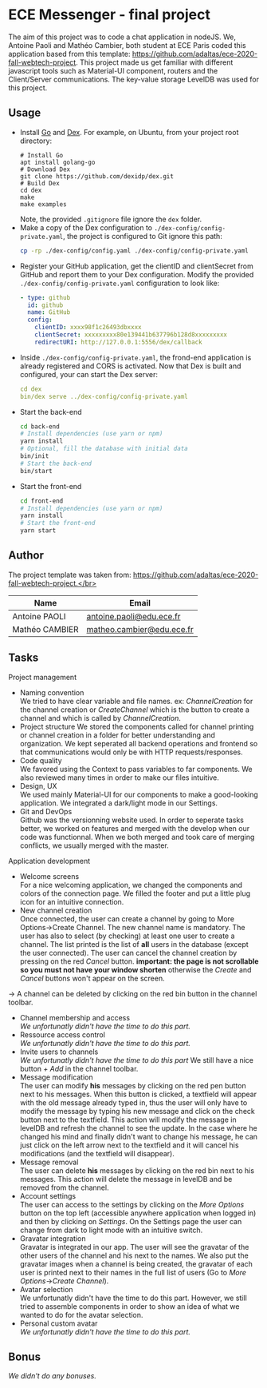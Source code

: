 
# ECE Messenger - final project

The aim of this project was to code a chat application in nodeJS. We, Antoine Paoli and Mathéo Cambier, both student at ECE Paris coded this application based from this template: https://github.com/adaltas/ece-2020-fall-webtech-project. This project made us get familiar with different javascript tools such as Material-UI component, routers and the Client/Server communications. The key-value storage LevelDB was used for this project.

## Usage

* Install [Go](https://golang.org/) and [Dex](https://dexidp.io/docs/getting-started/). For example, on Ubuntu, from your project root directory:   
  ```
  # Install Go
  apt install golang-go
  # Download Dex
  git clone https://github.com/dexidp/dex.git
  # Build Dex
  cd dex
  make
  make examples
  ```
  Note, the provided `.gitignore` file ignore the `dex` folder.
* Make a copy of the Dex configuration to `./dex-config/config-private.yaml`, the project is configured to Git ignore this path:
  ```bash
  cp -rp ./dex-config/config.yaml ./dex-config/config-private.yaml
  ```
* Register your GitHub application, get the clientID and clientSecret from GitHub and report them to your Dex configuration. Modify the provided `./dex-config/config-private.yaml` configuration to look like:
  ```yaml
  - type: github
    id: github
    name: GitHub
    config:
      clientID: xxxx98f1c26493dbxxxx
      clientSecret: xxxxxxxxx80e139441b637796b128d8xxxxxxxxx
      redirectURI: http://127.0.0.1:5556/dex/callback
  ```
* Inside `./dex-config/config-private.yaml`, the frond-end application is already registered and CORS is activated. Now that Dex is built and configured, your can start the Dex server:
  ```yaml
  cd dex
  bin/dex serve ../dex-config/config-private.yaml
  ```
* Start the back-end
  ```bash
  cd back-end
  # Install dependencies (use yarn or npm)
  yarn install
  # Optional, fill the database with initial data
  bin/init
  # Start the back-end
  bin/start
  ```
* Start the front-end
  ```bash
  cd front-end
  # Install dependencies (use yarn or npm)
  yarn install
  # Start the front-end
  yarn start
  ```

## Author
The project template was taken from: https://github.com/adaltas/ece-2020-fall-webtech-project.</br>

| Name | Email |
| --- | --- |
| Antoine PAOLI | antoine.paoli@edu.ece.fr |
| Mathéo CAMBIER | matheo.cambier@edu.ece.fr |

## Tasks

Project management

* Naming convention   
We tried to have clear variable and file names. ex: *ChannelCreation* for the channel creation or *CreateChannel* which is the button to create a channel and which is called by *ChannelCreation*.
* Project structure
We stored the components called for channel printing or channel creation in a folder for better understanding and organization. We kept seperated all backend operations and frontend so that communications would only be with HTTP requests/responses.
* Code quality   
We favored using the Context to pass variables to far components. We also reviewed many times in order to make our files intuitive.
* Design, UX   
We used mainly Material-UI for our components to make a good-looking application. We integrated a dark/light mode in our Settings.
* Git and DevOps   
Github was the versionning website used. In order to seperate tasks better, we worked on features and merged with the develop when our code was functionnal. When we both merged and took care of merging conflicts, we usually merged with the master.

Application development

* Welcome screens   
For a nice welcoming application, we changed the components and colors of the connection page. We filled the footer and put a little plug icon for an intuitive connection.
* New channel creation   
Once connected, the user can create a channel by going to More Options->Create Channel. The new channel name is mandatory. The user has also to select (by checking) at least one user to create a channel. The list printed is the list of **all** users in the database (except the user connected). The user can cancel the channel creation by pressing on the red *Cancel* button.
**important: the page is not scrollable so you must not have your window shorten** otherwise the *Create* and *Cancel* buttons won't appear on the screen.

-> A channel can be deleted by clicking on the red bin button in the channel toolbar.
* Channel membership and access   
*We unfortunatly didn't have the time to do this part.*
* Ressource access control   
*We unfortunatly didn't have the time to do this part.*
* Invite users to channels   
*We unfortunatly didn't have the time to do this part* We still have a nice button *+ Add* in the channel toolbar.
* Message modification   
The user can modify **his** messages by clicking on the red pen button next to his messages. When this button is clicked, a textfield will appear with the old message already typed in, thus the user will only have to modify the message by typing his new message and click on the check button next to the textfield. This action will modify the message in levelDB and refresh the channel to see the update. In the case where he changed his mind and finally didn't want to change his message, he can just click on the left arrow next to the textfield and it will cancel his modifications (and the textfield will disappear).
* Message removal   
The user can delete **his** messages by clicking on the red bin next to his messages. This action will delete the message in levelDB and be removed from the channel.
* Account settings   
The user can access to the settings by clicking on the *More Options* button on the top left (accessible anywhere application when logged in) and then by clicking on *Settings*. On the Settings page the user can change from dark to light mode with an intuitive switch. 
* Gravatar integration   
Gravatar is integrated in our app. The user will see the gravatar of the other users of the channel and his next to the names. We also put the gravatar images when a channel is being created, the gravatar of each user is printed next to their names in the full list of users (Go to *More Options*->*Create Channel*).
* Avatar selection   
We unfortunatly didn't have the time to do this part. However, we still tried to assemble components in order to show an idea of what we wanted to do for the avatar selection.
* Personal custom avatar   
*We unfortunatly didn't have the time to do this part.*

## Bonus

*We didn't do any bonuses.*
